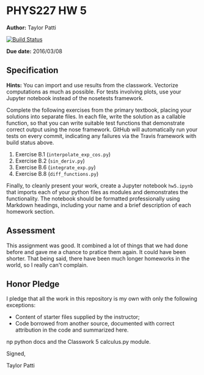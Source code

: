 # PHYS227 HW 5

**Author:** Taylor Patti

[![Build Status](https://travis-ci.org/chapman-phys227-2016s/hw-5-patti102.svg?branch=master)](https://travis-ci.org/chapman-phys227-2016s/hw-5-patti102)

**Due date:** 2016/03/08

## Specification

**Hints:** You can import and use results from the classwork.  Vectorize computations as much as possible.  For tests involving plots, use your Jupyter notebook instead of the nosetests framework.

Complete the following exercises from the primary textbook, placing your solutions into separate files. In each file, write the solution as a callable function, so that you can write suitable test functions that demonstrate correct output using the nose framework. GitHub will automatically run your tests on every commit, indicating any failures via the Travis framework with build status above.

1. Exercise B.1 (```interpolate_exp_cos.py```)
1. Exercise B.2 (```sin_deriv.py```) 
1. Exercise B.6 (```integrate_exp.py```) 
1. Exercise B.8 (```diff_functions.py```) 

Finally, to cleanly present your work, create a Jupyter notebook ```hw5.ipynb``` that imports each of your python files as modules and demonstrates the functionality. The notebook should be formatted professionally using Markdown headings, including your name and a brief description of each homework section.

## Assessment

This assignment was good. It combined a lot of things that we had done before and gave me a chance to pratice them again. It could have been shorter. That being said, there have been much longer homeworks in the world, so I really can't complain.

## Honor Pledge

I pledge that all the work in this repository is my own with only the following exceptions:

* Content of starter files supplied by the instructor;
* Code borrowed from another source, documented with correct attribution in the code and summarized here.

np python docs and the Classwork 5 calculus.py module.

Signed,

Taylor Patti
